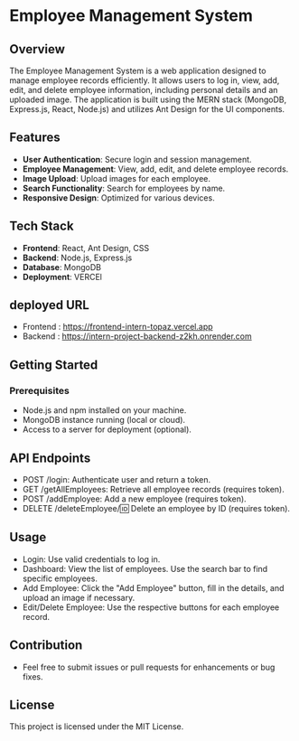 # Employee Management System

## Overview
The Employee Management System is a web application designed to manage employee records efficiently. It allows users to log in, view, add, edit, and delete employee information, including personal details and an uploaded image. The application is built using the MERN stack (MongoDB, Express.js, React, Node.js) and utilizes Ant Design for the UI components.

## Features
- **User Authentication**: Secure login and session management.
- **Employee Management**: View, add, edit, and delete employee records.
- **Image Upload**: Upload images for each employee.
- **Search Functionality**: Search for employees by name.
- **Responsive Design**: Optimized for various devices.

## Tech Stack
- **Frontend**: React, Ant Design, CSS
- **Backend**: Node.js, Express.js
- **Database**: MongoDB
- **Deployment**: VERCEl

## deployed URL 
 - Frontend : https://frontend-intern-topaz.vercel.app
 - Backend : https://intern-project-backend-z2kh.onrender.com

## Getting Started

### Prerequisites
- Node.js and npm installed on your machine.
- MongoDB instance running (local or cloud).
- Access to a server for deployment (optional).

## API Endpoints
 - POST /login: Authenticate user and return a token.
 - GET /getAllEmployees: Retrieve all employee records (requires token).
 - POST /addEmployee: Add a new employee (requires token).
 - DELETE /deleteEmployee/:id: Delete an employee by ID (requires token).
  
## Usage
 - Login: Use valid credentials to log in.
 - Dashboard: View the list of employees. Use the search bar to find specific employees.
 - Add Employee: Click the "Add Employee" button, fill in the details, and upload an image if necessary.
 - Edit/Delete Employee: Use the respective buttons for each employee record.

## Contribution
 - Feel free to submit issues or pull requests for enhancements or bug fixes.

## License
This project is licensed under the MIT License.



